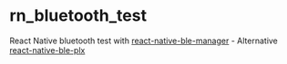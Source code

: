 # rn_bluetooth_test
React Native bluetooth test with [react-native-ble-manager](https://github.com/innoveit/react-native-ble-manager) - Alternative [react-native-ble-plx](https://dotintent.github.io/react-native-ble-plx/) 
